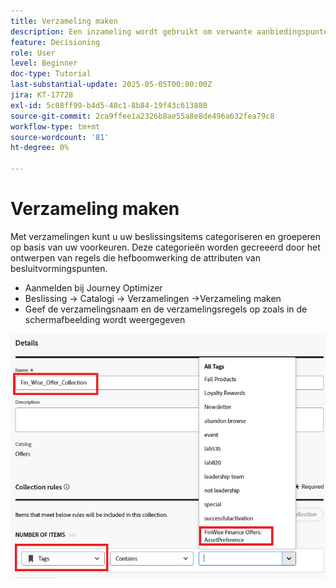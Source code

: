 ```yaml
---
title: Verzameling maken
description: Een inzameling wordt gebruikt om verwante aanbiedingspunten in besluit te groeperen, die het gemakkelijker maken om inhoud rond een specifiek thema, een publiek, of campagnedoel te beheren en te organiseren.
feature: Decisioning
role: User
level: Beginner
doc-type: Tutorial
last-substantial-update: 2025-05-05T00:00:00Z
jira: KT-17728
exl-id: 5c08ff99-b4d5-48c1-8b84-19f43c613880
source-git-commit: 2ca9ffee1a2326b8ae55a8e8de496a632fea79c8
workflow-type: tm+mt
source-wordcount: '81'
ht-degree: 0%

---
```


# Verzameling maken

Met verzamelingen kunt u uw beslissingsitems categoriseren en groeperen op basis van uw voorkeuren. Deze categorieën worden gecreeerd door het ontwerpen van regels die hefboomwerking de attributen van besluitvormingspunten.

* Aanmelden bij Journey Optimizer
* Beslissing -> Catalogi -> Verzamelingen ->Verzameling maken
* Geef de verzamelingsnaam en de verzamelingsregels op zoals in de schermafbeelding wordt weergegeven

![ creeer-inzameling ](assets/fin-wise-collection.png)
